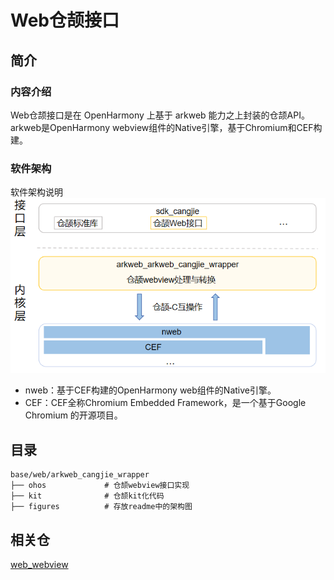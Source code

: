 # Web仓颉接口

## 简介

### 内容介绍

Web仓颉接口是在 OpenHarmony 上基于 arkweb 能力之上封装的仓颉API。arkweb是OpenHarmony webview组件的Native引擎，基于Chromium和CEF构建。

### 软件架构

软件架构说明
![](figures/arkweb_cangjie_wrapper_architecture.png "web软件架构图")

* nweb：基于CEF构建的OpenHarmony web组件的Native引擎。
* CEF：CEF全称Chromium Embedded Framework，是一个基于Google Chromium 的开源项目。

## 目录

```
base/web/arkweb_cangjie_wrapper
├── ohos             # 仓颉webview接口实现
├── kit              # 仓颉kit化代码
├── figures          # 存放readme中的架构图
```

## 相关仓

[web_webview](https://gitee.com/openharmony/web_webview/blob/master/README.md)
